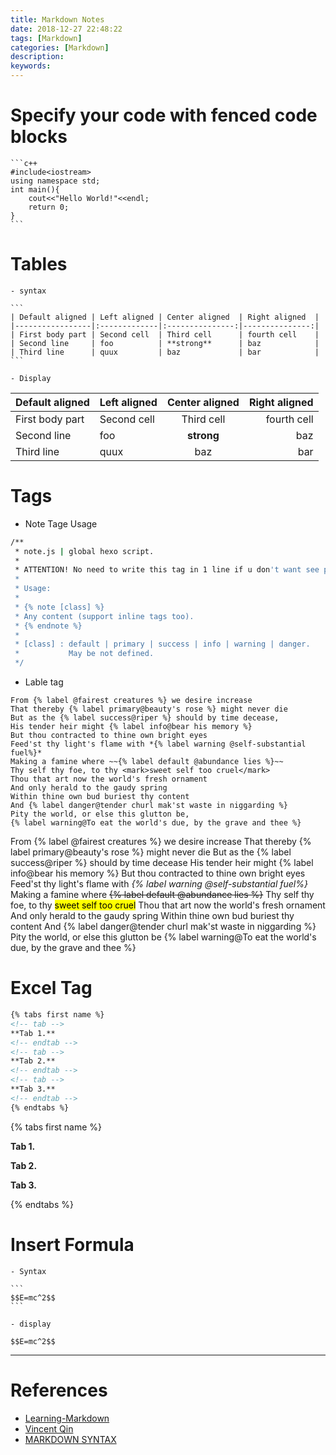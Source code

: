 ```yaml
---
title: Markdown Notes
date: 2018-12-27 22:48:22
tags: [Markdown]
categories: [Markdown]
description:
keywords:
---
```


# Specify your code with fenced code blocks

	```c++
	#include<iostream>
	using namespace std;
	int main(){
		cout<<"Hello World!"<<endl;
		return 0;	
	}
	```

<!-- more  -->

# Tables

	- syntax
	
	```
	| Default aligned | Left aligned | Center aligned  | Right aligned  |
	|-----------------|:-------------|:---------------:|---------------:|
	| First body part | Second cell  | Third cell      | fourth cell    |
	| Second line     | foo          | **strong**      | baz            |
	| Third line      | quux         | baz             | bar            |
	```

	- Display

| Default aligned | Left aligned | Center aligned  | Right aligned  |
|-----------------|:-------------|:---------------:|---------------:|
| First body part | Second cell  | Third cell      | fourth cell    |
| Second line     | foo          | **strong**      | baz            |
| Third line      | quux         | baz             | bar            |

# Tags	

- Note Tage Usage
```bash
/**
 * note.js | global hexo script.
 *
 * ATTENTION! No need to write this tag in 1 line if u don't want see probally bugs.
 *
 * Usage:
 *
 * {% note [class] %}
 * Any content (support inline tags too).
 * {% endnote %}
 *
 * [class] : default | primary | success | info | warning | danger.
 *           May be not defined.
 */
```
- Lable tag
```
From {% label @fairest creatures %} we desire increase
That thereby {% label primary@beauty's rose %} might never die
But as the {% label success@riper %} should by time decease,
His tender heir might {% label info@bear his memory %}
But thou contracted to thine own bright eyes
Feed'st thy light's flame with *{% label warning @self-substantial fuel%}*
Making a famine where ~~{% label default @abundance lies %}~~
Thy self thy foe, to thy <mark>sweet self too cruel</mark>
Thou that art now the world's fresh ornament
And only herald to the gaudy spring
Within thine own bud buriest thy content
And {% label danger@tender churl mak'st waste in niggarding %}
Pity the world, or else this glutton be,
{% label warning@To eat the world's due, by the grave and thee %}
```
	
From {% label @fairest creatures %} we desire increase
That thereby {% label primary@beauty's rose %} might never die
But as the {% label success@riper %} should by time decease
His tender heir might {% label info@bear his memory %}
But thou contracted to thine own bright eyes
Feed'st thy light's flame with *{% label warning @self-substantial fuel%}*
Making a famine where ~~{% label default @abundance lies %}~~
Thy self thy foe, to thy <mark>sweet self too cruel</mark>
Thou that art now the world's fresh ornament
And only herald to the gaudy spring
Within thine own bud buriest thy content
And {% label danger@tender churl mak'st waste in niggarding %}
Pity the world, or else this glutton be
{% label warning@To eat the world's due, by the grave and thee %}

# Excel Tag

```markdown
{% tabs first name %}
<!-- tab -->
**Tab 1.**
<!-- endtab -->
<!-- tab -->
**Tab 2.**
<!-- endtab -->
<!-- tab -->
**Tab 3.**
<!-- endtab -->
{% endtabs %}
```
{% tabs first name %}
<!-- tab -->
**Tab 1.**
<!-- endtab -->
<!-- tab -->
**Tab 2.**
<!-- endtab -->
<!-- tab -->
**Tab 3.**
<!-- endtab -->
{% endtabs %}

# Insert Formula

	- Syntax 

	```
	$$E=mc^2$$
	```

	- display

	$$E=mc^2$$
---------------

# References

- [Learning-Markdown](http://xianbai.me/learn-md/index.html)
- [Vincent Qin](https://www.vincentqin.tech/posts/learning-Markdown/)
- [MARKDOWN SYNTAX](https://guides.github.com/pdfs/markdown-cheatsheet-online.pdf)
